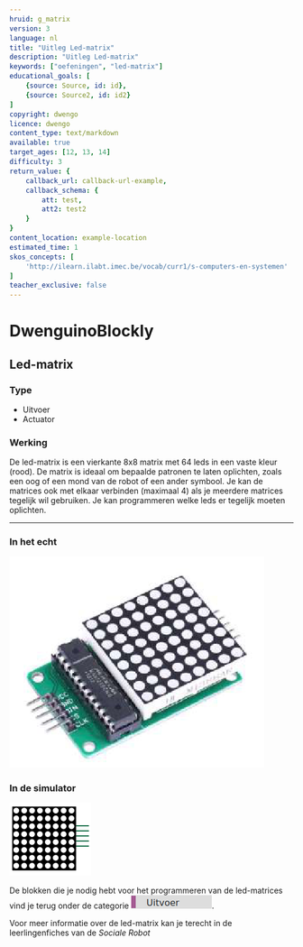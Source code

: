 ```yaml
---
hruid: g_matrix
version: 3
language: nl
title: "Uitleg Led-matrix"
description: "Uitleg Led-matrix"
keywords: ["oefeningen", "led-matrix"]
educational_goals: [
    {source: Source, id: id}, 
    {source: Source2, id: id2}
]
copyright: dwengo
licence: dwengo
content_type: text/markdown
available: true
target_ages: [12, 13, 14]
difficulty: 3
return_value: {
    callback_url: callback-url-example,
    callback_schema: {
        att: test,
        att2: test2
    }
}
content_location: example-location
estimated_time: 1
skos_concepts: [
    'http://ilearn.ilabt.imec.be/vocab/curr1/s-computers-en-systemen'
]
teacher_exclusive: false
---
```

# DwenguinoBlockly
## Led-matrix

### Type
- Uitvoer
- Actuator

### Werking
De led-matrix is een vierkante 8x8 matrix met 64 leds in een vaste kleur (rood). De matrix is ideaal om bepaalde patronen te laten oplichten, zoals een oog of een mond van de robot of een ander symbool. Je kan de matrices ook met elkaar verbinden (maximaal 4) als je meerdere matrices tegelijk wil gebruiken. Je kan programmeren welke leds er tegelijk moeten oplichten.

***

### In het echt

![](embed/ledmatrix.png "led-matrix")

### In de simulator

![](embed/led_matrix.png "led-matrix simulator")

De blokken die je nodig hebt voor het programmeren van de led-matrices vind je terug onder de categorie ![](embed/cat_uitvoer.png "categorie uitvoer").

<div class=alert alert-box alert-success>
Voor meer informatie over de led-matrix kan je terecht in de leerlingenfiches van de <em>Sociale Robot</em>
</div>
